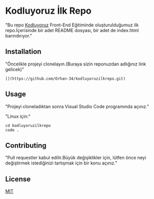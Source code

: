 # Kodluyoruz İlk Repo
"Bu repo [Kodluyoruz](#) Front-End Eğitiminde oluşturulduğumuz ilk repo.İçerisinde bir adet README dosyası, bir adet de index.html barındırıyor."

## Installation
"Öncelikle projeyi clonelayın.(Buraya sizin reponuzdan adlığınız link gelicek)"
```
[](https://github.com/Orhan-34/kodluyoruzilkrepo.git)
```
## Usage
"Projeyi cloneladıktan sonra Visual Studio Code programında açınız."

"Linux için:"

``` 
cd kodluyoruzilkrepo
code .
```

## Contributing
"Pull requestler kabul edilir.Büyük değişiklikler için, lütfen önce neyi değiştirmek istediğinizi tartışmak için bir konu açınız."

## License
[MIT](#)

